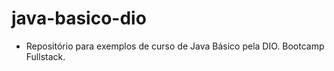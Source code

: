 # java-basico-dio
- Repositório para exemplos de curso de Java Básico pela DIO. Bootcamp Fullstack. 
